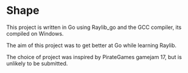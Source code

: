 # Shape

This project is written in Go using Raylib_go and the GCC compiler, its compiled on Windows.

The aim of this project was to get better at Go while learning Raylib. 

The choice of project was inspired by PirateGames gamejam 17, but is unlikely to be submitted.
